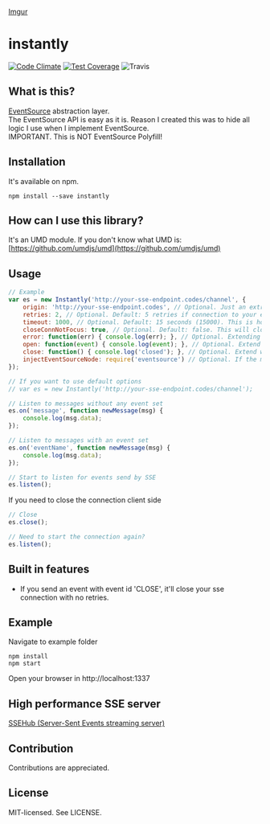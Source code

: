

[Imgur](http://i.imgur.com/pXixrM8.png)



instantly
======
[![Code Climate](https://codeclimate.com/github/bjarneo/instantly/badges/gpa.svg)](https://codeclimate.com/github/bjarneo/instantly)
[![Test Coverage](https://codeclimate.com/github/bjarneo/instantly/badges/coverage.svg)](https://codeclimate.com/github/bjarneo/instantly/coverage)
![Travis](https://travis-ci.org/bjarneo/instantly.svg?branch=master)

What is this?
------
[EventSource](https://developer.mozilla.org/en-US/docs/Web/API/EventSource) abstraction layer. <br>
The EventSource API is easy as it is. Reason I created this was to hide all logic I use when I implement EventSource. <br>
IMPORTANT. This is NOT EventSource Polyfill!

Installation
------
It's available on npm.
```
npm install --save instantly
```

How can I use this library?
------
It's an UMD module. If you don't know what UMD is: [https://github.com/umdjs/umd](https://github.com/umdjs/umd)

Usage
------
```js
// Example
var es = new Instantly('http://your-sse-endpoint.codes/channel', {
    origin: 'http://your-sse-endpoint.codes', // Optional. Just an extra level of precaution to verify your event origin matches your app's origin.
    retries: 2, // Optional. Default: 5 retries if connection to your endpoint fails.
    timeout: 1000, // Optional. Default: 15 seconds (15000). This is how often we should retry.
    closeConnNotFocus: true, // Optional. Default: false. This will close the SSE connection if the tab/window is not in focus. Will reconnect when in focus.
    error: function(err) { console.log(err); }, // Optional. Extending the internal error handler.
    open: function(event) { console.log(event); }, // Optional. Extend when you open a connection to SSE.
    close: function() { console.log('closed'); }, // Optional. Extend when a connection to SSE is closed. (Usually when an error occur)
    injectEventSourceNode: require('eventsource') // Optional. If the module is being used in Node you're able to inject [eventsource-node](https://www.npmjs.com/package/eventsource)
});

// If you want to use default options
// var es = new Instantly('http://your-sse-endpoint.codes/channel');

// Listen to messages without any event set
es.on('message', function newMessage(msg) {
    console.log(msg.data);
});

// Listen to messages with an event set
es.on('eventName', function newMessage(msg) {
    console.log(msg.data);
});

// Start to listen for events send by SSE
es.listen();
```

If you need to close the connection client side
```js
// Close
es.close();

// Need to start the connection again?
es.listen();
```

Built in features
------
* If you send an event with event id 'CLOSE', it'll close your sse connection with no retries.

Example
------
Navigate to example folder
```
npm install
npm start
```
Open your browser in http://localhost:1337

High performance SSE server
------
[SSEHub (Server-Sent Events streaming server)](https://github.com/vgno/ssehub)

Contribution
------
Contributions are appreciated.

License
------
MIT-licensed. See LICENSE.
